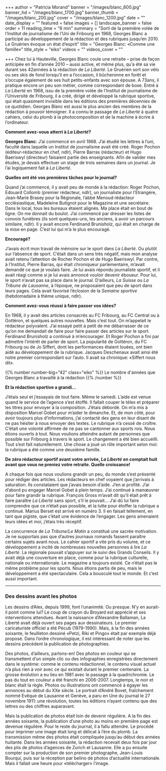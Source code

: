 +++
author = "Patricia Morand"
banner = "/images/blanc_600.jpg"
banner_hd = "/images/blanc_1700.jpg"
banner_thumb = "/images/blanc_200.jpg"
cover = "/images/blanc_1200.jpg"
date = ""
date_display = ""
featured = false
images = []
landscape_banner = false
order = 11
reading_time = "6 min"
summary = "Sorti de la première volée de l’Institut de journalisme de l’Uni de Fribourg en 1968, Georges Blanc a participé au développement de la rédaction et des rubriques jusqu’en 2010. Le Gruérien évoque un état d’esprit"
title = "Georges Blanc: «Comme  une  famille»"
title_style = "eiko"
videos = ""
videos_cover = ""

+++
Chez lui à Hauteville, Georges Blanc coule une retraite – prise de façon anticipée en fin d’année 2010 – aussi active, et même plus, qu’a été sa vie durant ses 42années à la rédaction de _La Liberté_. Le Gruérien sort son vélo ou ses skis de fond lorsqu’il en a l’occasion, il bûcheronne en forêt et s’occupe également de ses huit petits-enfants avec son épouse. A 73ans, il pratique encore un peu son métier, comme correspondant de boxe. Entré à _La Liberté_ en 1968, issu de la première volée de l’Institut de journalisme de l’Université de Fribourg, il a créé, dirigé et développé la rubrique sportive, qui était quasiment invisible dans les éditions des premières décennies de ce quotidien. Georges Blanc est aussi le plus ancien des membres de la rédaction à pouvoir témoigner. Il a connu le passage de _La Liberté_ à quatre cahiers, celui du plomb à la photocomposition et de la machine à écrire à l’ordinateur.

**Comment avez-vous atterri à _La Liberté_?**

**Georges Blanc**: J’ai commencé en avril 1968. J’ai étudié les lettres à l’uni, faculté dans laquelle un Institut de journalisme avait été créé. Roger Pochon (éditeur-rédacteur en chef, ndlr), Pierre Barras (rédacteur) et Hugo Baeriswyl (directeur) faisaient partie des enseignants. Afin de valider mes études, je devais effectuer un stage de trois semaines dans un journal. Je l’ai logiquement fait à _La Liberté_.

**Quelles ont été vos premières tâches pour le journal?**

Quand j’ai commencé, il y avait peu de monde à la rédaction: Roger Pochon, Edouard Collomb (premier rédacteur, ndlr), un journaliste pour l’Etrangère, Jean-Marie Brasey pour la Régionale, l’abbé Menoud rédacteur ecclésiastique, Madeleine Butignot pour le Magazine et une secrétaire. Dans le local, tous les bureaux étaient alignés. Ma place était en bout de ligne. On me donnait du boulot. J’ai commencé par dresser les listes de convois funèbres (ils sont quelques-uns, les anciens, à avoir un parcours similaire, ndlr). Il y avait encore Ferdinand Brunisholz, qui était en charge de la mise en page. C’est lui qui m’a le plus encouragé.

**Encouragé?**

J’avais écrit mon travail de mémoire sur le sport dans _La Liberté_. Ou plutôt sur l’absence de sport. C’était dans un sens très négatif, mais mon analyse avait retenu l’attention de Rocher Pochon et de Hugo Baeriswyl. Par contre, à l’Institut, Pierre Barras, qui était chroniqueur parlementaire, m’avait demandé ce que je voulais faire. Je lui avais répondu journaliste sportif, et il avait réagi comme si je lui avais annoncé vouloir devenir éboueur. Pour lui, le sport n’avait pas sa place dans le journal. D’ailleurs, _La Suisse_ ou _La Tribune de Lausanne_, à l’époque, ne proposaient que peu de sport dans leurs pages. Cela avait favorisé l’éclosion de la _Semaine sportive_ (hebdomadaire à thème unique, ndlr).

**Comment avez-vous réussi à faire passer vos idées?**

En 1968, il y avait des articles consacrés au FC Fribourg, au FC Central ou à Gottéron, et quelques autres nouvelles. Mais c’est tout. On m’appelait le rédacteur polyvalent. J’ai essayé petit à petit de me débarrasser de ce qu’on me demandait de faire pour faire passer des articles sur le sport. Ferdinand Brunisholz a continué à m’encourager. Et Roger Pochon a fini par admettre l’intérêt de parler de sport. La popularité de Gottéron, du FC Fribourg ou de Jo Siffert, dont les performances étaient louées, ont bien aidé au développement de la rubrique. Jacques Deschenaux avait ainsi été notre premier correspondant sur l’auto. Il avait sa chronique: «Siffert nous dit».

{{% number number-big="42" class="eiko" %}} Le nombre d'années que Georges Blanc a travaillé à la rédaction {{% /number %}}

**Et la rédaction sportive a grandi…**

J’étais seul et j’essayais de tout faire. Même le samedi. L’aide est venue quand le service de l’agence s’est étoffé. Il fallait couper le télex et préparer les titres pour envoyer à la composition. J’étais débordé. On m’a mis à disposition Marcel Gobet pour m’aider le dimanche. Et, de mon côté, pour avoir toujours plus d’informations, j’ai contacté des gens en leur disant de ne pas hésiter à nous envoyer des textes. Le rubrique n’a cessé de croître. C’était une volonté affirmée de ne pas se cantonner aux sports rois. Nous étions ouverts à tout. Nous voulions atteindre autant de personnes que possible sur Fribourg à travers le sport. Le changement a été bien accueilli. Tout s’est fait naturellement. Une chose a joué un rôle important selon moi: la rubrique a été comme une deuxième famille.

**De zéro rédacteur sportif avant votre arrivée, _La Liberté_ en comptait huit avant que vous ne preniez votre retraite. Quelle croissance!**

A chaque fois que nous voulions grandir un peu, du monde s’est présenté pour rédiger des articles. Les rédacteurs en chef voyaient que j’arrivais à saturation. Ils constataient que j’avais besoin d’aide. J’en ai profité. J’ai d’abord pu engager Marcel Gobet à plein temps. J’ai continué à manœuvrer pour faire grandir la rubrique. François Gross m’avait dit qu’il était prêt à faire paraître _La Liberté_ sans sport, s’il le pouvait… J’ai dû lui faire comprendre que ce n’était pas possible, et la lutte pour étoffer la rubrique a continué. Marius Berset est arrivé en numéro 3. Il en faisait tellement, en tant que pigiste, que c’était une évidence de l’engager. Les gens amenaient leurs idées et moi, j’étais très réceptif.

La concurrence de _La Tribune/Le Matin_ a constitué une sacrée motivation. Je ne supportais pas que d’autres journaux romands fassent paraître certains sujets avant nous. Le cahier sportif a vite pris du volume, et ce développement a incité de nombreuses nouvelles personnes à lire _La Liberté_. La régionale pouvait s’appuyer sur le suivi des Grands Conseils. Il y avait déjà une couverture en place, comme pour la rubrique culturelle, nationale ou internationale. Le magazine a toujours existé. Ce n’était pas le même problème pour les sports. Nous étions partis de peu, mais le développement a été spectaculaire. Cela a bousculé tout le monde. Et c’est aussi important.

***

### Des dessins avant les photos

Les dessins d’Alex, depuis 1999, font l’unanimité. Ou presque. N’y en aurait-il point comme lui? Le coup de crayon du Broyard est apprécié et ses interventions attendues. Avant la naissance d’Alexandre Ballaman, La Liberté avait déjà ouvert ses pages aux dessinateurs. Le premier caricaturiste officiel a été Pécub (1979-1990). Mais, à la fin des années soixante, le feuilleton dessiné «Petzi, Riki et Pingo» était par exemple déjà proposé. Dans l’ordre chronologique, il est intéressant de noter que les dessins précèdent la publication de photographies.

Des photos, d’ailleurs, parlons-en! Des photos en couleur qui se transmettent d’un simple clic ou des infographies enregistrées directement dans le système: comme le contenu rédactionnel, le contenu visuel actuel n’a plus rien à voir avec ce qui existait durant le premier centenaire. La grosse évolution a eu lieu en 1981 avec le passage à la quadrichromie. Le pas du tout en couleur a été franchi en 2006-2007. Longtemps, le noir et blanc était la règle. Photos ou illustrations ont commencé à égayer les annonces au début du XXe siècle. Le portrait d’André Bovet, fraîchement nommé Evêque de Lausanne et Genève, a paru en Une du journal le 27 novembre 1911: une révolution, toutes les éditions n’ayant contenu que des lettres ou des chiffres auparavant.

Mais la publication de photos était loin de devenir régulière. A la fin des années soixante, la publication d’une photo au moins en première page est devenue régulière. Pour le reste du journal, il a fallu attendre. Le procédé pour imprimer une image était long et délicat à l’ère du plomb. La transmission même des photos était compliquée jusqu’au début des années huitante. Dans les années soixante, la rédaction recevait deux fois par jour des plis de photos d’agences de Zurich et Lausanne. Elle a pu ensuite compter sur la production de son premier photographe, Jean-Louis Bourqui, puis sur la réception par belino de photos d’actualité internationale. Mais il fallait une heure pour «télécharger» l’image.
